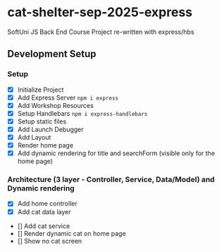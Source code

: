 # cat-shelter-sep-2025-express

SoftUni JS Back End Course Project re-written with express/hbs

## Development Setup

### Setup

-  [x] Initialize Project
-  [x] Add Express Server `npm i express`
-  [x] Add Workshop Resources
-  [x] Setup Handlebars `npm i express-handlebars`
-  [x] Setup static files
-  [x] Add Launch Debugger
-  [x] Add Layout
-  [x] Render home page
-  [x] Add dynamic rendering for title and searchForm (visible only for the home page)

### Architecture (3 layer - Controller, Service, Data/Model) and Dynamic rendering

-  [x] Add home controller
-  [x] Add cat data layer
-  [] Add cat service
-  [] Render dynamic cat on home page
-  [] Show no cat screen
